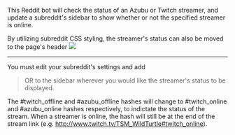 This Reddit bot will check the status of an Azubu or Twitch streamer, and update a subreddit's sidebar to show whether or not the specified streamer is online.

By utilizing subreddit CSS styling, the streamer's status can also be moved to the page's header
<img src="http://i.imgur.com/YVBgMYv.png">

<hr>

You must edit your subreddit's settings and add
> [](#twitch_offline)
OR
> [](#azubu_offline)
to the sidebar wherever you would like the streamer's status to be displayed.

The #twitch_offline and #azubu_offline hashes will change to #twitch_online and #azubu_online hashes respectively, to indictate the status of the stream.  When a streamer is online, the hash will still be at the end of the stream link (e.g. http://www.twitch.tv/TSM_WildTurtle#twitch_online).